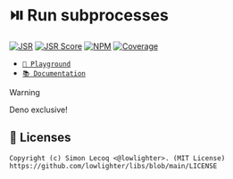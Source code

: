 # ⏯️ Run subprocesses

[![JSR](https://jsr.io/badges/@libs/run)](https://jsr.io/@libs/run) [![JSR Score](https://jsr.io/badges/@libs/run/score)](https://jsr.io/@libs/run)
[![NPM](https://img.shields.io/npm/v/@lowlighter%2Frun?logo=npm&labelColor=cb0000&color=183e4e)](https://www.npmjs.com/package/@lowlighter/run) [![Coverage](https://libs-coverage.lecoq.io/run/badge.svg)](https://libs-coverage.lecoq.io/run)

- [`🦕 Playground`](https://libs.lecoq.io/run)
- [`📚 Documentation`](https://jsr.io/@libs/run/doc)

> [!WARNING]
> Deno exclusive!

## 📜 Licenses

```plaintext
Copyright (c) Simon Lecoq <@lowlighter>. (MIT License)
https://github.com/lowlighter/libs/blob/main/LICENSE
```
